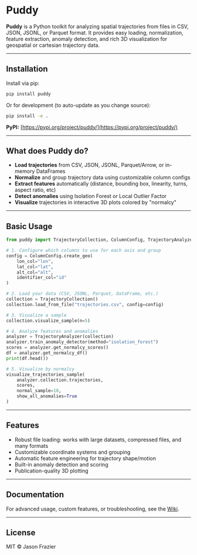 # Puddy

**Puddy** is a Python toolkit for analyzing spatial trajectories from files in CSV, JSON, JSONL, or Parquet format.
It provides easy loading, normalization, feature extraction, anomaly detection, and rich 3D visualization for geospatial or cartesian trajectory data.

---

## Installation

Install via pip:

```sh
pip install puddy
```

Or for development (to auto-update as you change source):

```sh
pip install -e .
```

**PyPI:** [https://pypi.org/project/puddy/](https://pypi.org/project/puddy/)  

---

## What does Puddy do?

- **Load trajectories** from CSV, JSON, JSONL, Parquet/Arrow, or in-memory DataFrames
- **Normalize** and group trajectory data using customizable column configs
- **Extract features** automatically (distance, bounding box, linearity, turns, aspect ratio, etc)
- **Detect anomalies** using Isolation Forest or Local Outlier Factor
- **Visualize** trajectories in interactive 3D plots colored by "normalcy"

---

## Basic Usage

```python
from puddy import TrajectoryCollection, ColumnConfig, TrajectoryAnalyzer, visualize_trajectories_sample

# 1. Configure which columns to use for each axis and group
config = ColumnConfig.create_geo(
    lon_col="lon",
    lat_col="lat",
    alt_col="alt",
    identifier_col="id"
)

# 2. Load your data (CSV, JSONL, Parquet, DataFrame, etc.)
collection = TrajectoryCollection()
collection.load_from_file("trajectories.csv", config=config)

# 3. Visualize a sample
collection.visualize_sample(n=5)

# 4. Analyze features and anomalies
analyzer = TrajectoryAnalyzer(collection)
analyzer.train_anomaly_detector(method="isolation_forest")
scores = analyzer.get_normalcy_scores()
df = analyzer.get_normalcy_df()
print(df.head())

# 5. Visualize by normalcy
visualize_trajectories_sample(
    analyzer.collection.trajectories,
    scores,
    normal_sample=10,
    show_all_anomalies=True
)
```

---

## Features

- Robust file loading: works with large datasets, compressed files, and many formats
- Customizable coordinate systems and grouping
- Automatic feature engineering for trajectory shape/motion
- Built-in anomaly detection and scoring
- Publication-quality 3D plotting

---

## Documentation

For advanced usage, custom features, or troubleshooting, see the [Wiki](https://github.com/jasonxfrazier/puddy/wiki).

---

## License

MIT © Jason Frazier


